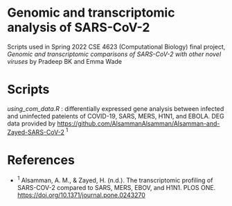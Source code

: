 # Genomic and transcriptomic analysis of SARS-CoV-2

Scripts used in Spring 2022 CSE 4623 (Computational Biology) final project, *Genomic and transcriptomic comparisons of SARS-CoV-2 with other novel viruses* by Pradeep BK and Emma Wade

# Scripts 

*using_com_data.R* : differentially expressed gene analysis between infected and uninfected pateients of COVID-19, SARS, MERS, H1N1, and EBOLA. DEG data provided by https://github.com/AlsammanAlsamman/Alsamman-and-Zayed-SARS-CoV-2 <sup>1</sup>

# References 

- <sup>1</sup> Alsamman, A. M., &amp; Zayed, H. (n.d.). The transcriptomic profiling of SARS-COV-2 compared to SARS, MERS, EBOV, and H1N1. PLOS ONE. https://doi.org/10.1371/journal.pone.0243270 

